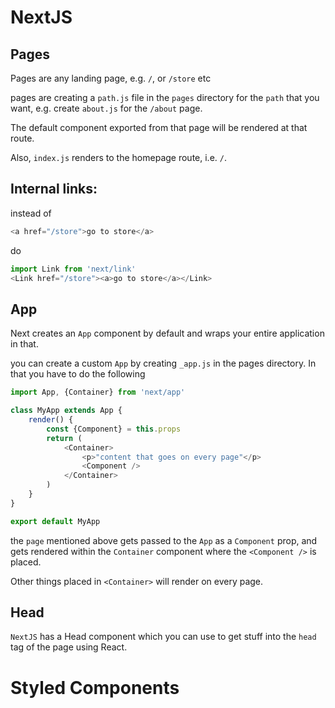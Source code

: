 # NextJS


## Pages
Pages are any landing page, e.g. `/`, or `/store` etc

pages are creating a `path.js` file in the `pages` directory for the `path` that you want, e.g. create `about.js` for the `/about` page.

The default component exported from that page will be rendered at that route.

Also, `index.js` renders to the homepage route, i.e. `/`.

## Internal links:
instead of

```javascript
<a href="/store">go to store</a>
```

do

```javascript
import Link from 'next/link'
<Link href="/store"><a>go to store</a></Link>
```

## App

Next creates an `App` component by default and wraps your entire application in that.

you can create a custom `App` by creating `_app.js` in the pages directory. In that you have to do the following

```javascript
import App, {Container} from 'next/app'

class MyApp extends App {
    render() {
        const {Component} = this.props
        return (
            <Container>
                <p>"content that goes on every page"</p>
                <Component />
            </Container>
        )
    }
}

export default MyApp
```
the `page` mentioned above gets passed to the `App` as a `Component` prop, and gets rendered within the `Container` component where the `<Component />` is placed.

Other things placed in `<Container>` will render on every page. 

## Head

`NextJS` has a Head component which you can use to get stuff into the `head` tag of the page using React. 


# Styled Components